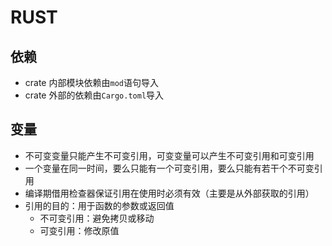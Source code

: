 # RUST

## 依赖

- crate 内部模块依赖由`mod`语句导入
- crate 外部的依赖由`Cargo.toml`导入

## 变量

- 不可变变量只能产生不可变引用，可变变量可以产生不可变引用和可变引用
- 一个变量在同一时间，要么只能有一个可变引用，要么只能有若干个不可变引用
- 编译期借用检查器保证引用在使用时必须有效（主要是从外部获取的引用）
- 引用的目的：用于函数的参数或返回值
  - 不可变引用：避免拷贝或移动
  - 可变引用：修改原值
